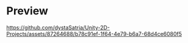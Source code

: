 # Preview

https://github.com/dystaSatria/Unity-2D-Projects/assets/87264688/b78c91ef-1f64-4e79-b6a7-68d4ce6080f5

